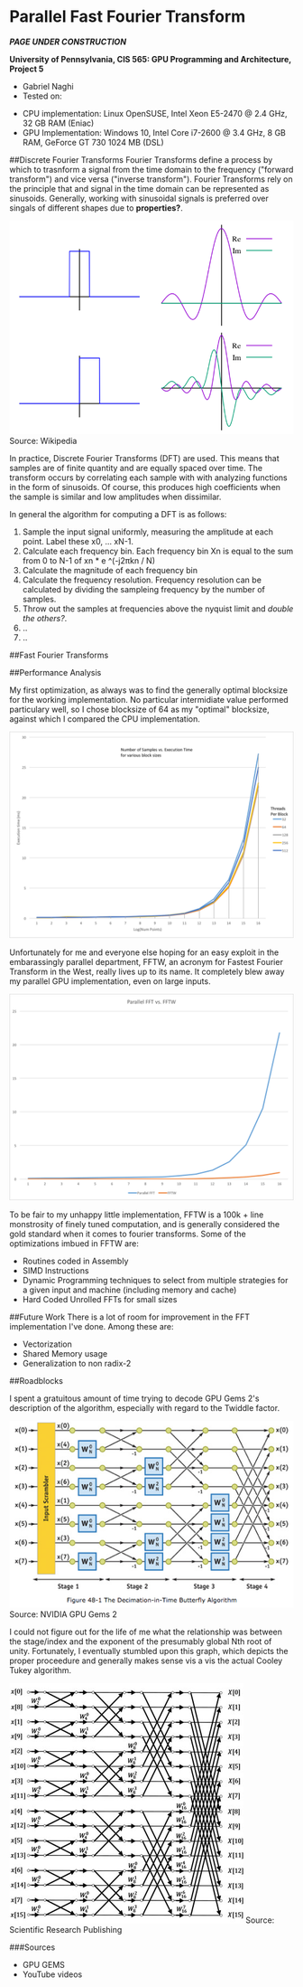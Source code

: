 Parallel Fast Fourier Transform
======================

***PAGE UNDER CONSTRUCTION***

**University of Pennsylvania, CIS 565: GPU Programming and Architecture, Project 5**

* Gabriel Naghi
* Tested on: 
 - CPU implementation: Linux OpenSUSE, Intel Xeon E5-2470 @ 2.4 GHz, 32 GB RAM (Eniac)
 - GPU Implementation: Windows 10, Intel Core i7-2600 @ 3.4 GHz, 8 GB RAM, GeForce GT 730 1024 MB (DSL)

##Discrete Fourier Transforms
Fourier Transforms define a process by which to trasnform a signal from the time domain to the frequency ("forward transform") and vice versa ("inverse transform"). Fourier Transforms rely on the principle that and signal in the time domain can be represented as sinusoids. Generally, working with sinusoidal signals is preferred over singals of different shapes due to **properties?**. 

![](img/Fourier_unit_pulse.png)
Source: Wikipedia

In practice, Discrete Fourier Transforms (DFT) are used. This means that samples are of finite quantity and are equally spaced over time. The transform occurs by correlating each sample with with analyzing functions in the form of sinusoids. Of course, this produces high coefficients when the sample is similar and low amplitudes when dissimilar. 

In general the algorithm for computing a DFT is as follows: 

1. Sample the input signal uniformly, measuring the amplitude at each point. Label these x0, ... xN-1.
2. Calculate each frequency bin. Each frequency bin Xn is equal to the sum from 0 to N-1 of xn * e ^(-j2πkn / N)
3. Calculate the magnitude of each frequency bin
4. Calculate the frequency resolution. Frequency resolution can be calculated by dividing the sampleing frequency by the number of samples.
5. Throw out the samples at frequencies above the nyquist limit and *double the others?*.
6. ..
7. ..




##Fast Fourier Transforms



##Performance Analysis

My first optimization, as always was to find the generally optimal blocksize for the working implementation. No particular intermidiate value performed particulary well, so I chose blocksize of 64 as my "optimal" blocksize, against which I compared the CPU implementation. 

![](img/blocksizes.png)

Unfortunately for me and everyone else hoping for an easy exploit in the embarassingly parallel department, FFTW, an acronym for Fastest Fourier Transform in the West, really lives up to its name. It completely blew away my parallel GPU implementation, even on large inputs.

![](img/implementations.png)

To be fair to my unhappy little implementation, FFTW is a 100k + line monstrosity of finely tuned computation, and is generally considered the gold standard when it comes to fourier transforms. Some of the optimizations imbued in FFTW are:

* Routines coded in Assembly
* SIMD Instructions
* Dynamic Programming techniques to select from multiple strategies for a given input and machine (including memory and cache)
* Hard Coded Unrolled FFTs for small sizes


##Future Work
There is a lot of room for improvement in the FFT implementation I've done. Among these are:

* Vectorization
* Shared Memory usage
* Generalization to non radix-2 


##Roadblocks

I spent a gratuitous amount of time trying to decode GPU Gems 2's description of the algorithm, especially with regard to the Twiddle factor.

![](img/gpugems.png)
Source: NVIDIA GPU Gems 2

I could not figure out for the life of me what the relationship was between the stage/index and the exponent of the presumably global Nth root of unity. Fortunately, I eventually stumbled upon this graph, which depicts the proper proceedure and generally makes sense vis a vis the actual Cooley Tukey algorithm.

![](img/correctbutterfly.png)
Source: Scientific Research Publishing

###Sources
* GPU GEMS
* YouTube videos

